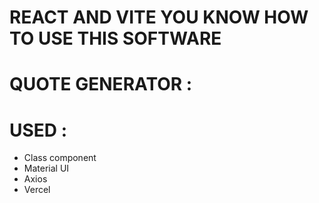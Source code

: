 # REACT AND VITE YOU KNOW HOW TO USE THIS SOFTWARE

# QUOTE GENERATOR :

# USED :

- Class component
- Material UI
- Axios
- Vercel
